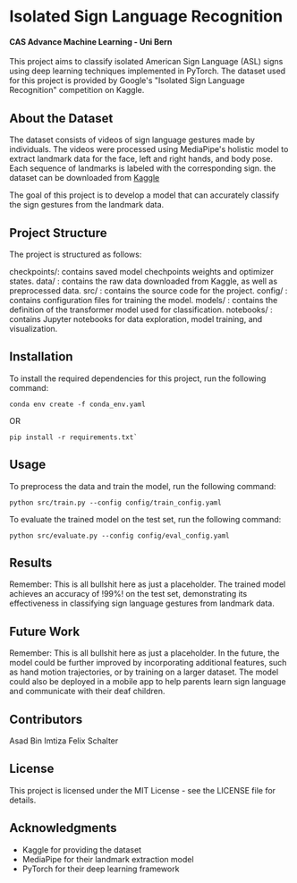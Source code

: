# Isolated Sign Language Recognition
#### CAS Advance Machine Learning - Uni Bern

This project aims to classify isolated American Sign Language (ASL) signs using deep learning techniques implemented in PyTorch. The dataset used for this project is provided by Google's "Isolated Sign Language Recognition" competition on Kaggle.

## About the Dataset
The dataset consists of videos of sign language gestures made by individuals. The videos were processed using MediaPipe's holistic model to extract landmark data for the face, left and right hands, and body pose. Each sequence of landmarks is labeled with the corresponding sign.
the dataset can be downloaded from [Kaggle](https://www.kaggle.com/competitions/asl-signs/data)

The goal of this project is to develop a model that can accurately classify the sign gestures from the landmark data.

## Project Structure
The project is structured as follows:

checkpoints/: contains saved model chechpoints weights and optimizer states.
data/       : contains the raw data downloaded from Kaggle, as well as preprocessed data.
src/        : contains the source code for the project.
config/     : contains configuration files for training the model.
models/     : contains the definition of the transformer model used for classification.
notebooks/  : contains Jupyter notebooks for data exploration, model training, and visualization.

## Installation
To install the required dependencies for this project, run the following command:

```
conda env create -f conda_env.yaml
```
OR
```
pip install -r requirements.txt`
```

## Usage
To preprocess the data and train the model, run the following command:

`python src/train.py --config config/train_config.yaml`

To evaluate the trained model on the test set, run the following command:

`python src/evaluate.py --config config/eval_config.yaml`

## Results
Remember: This is all bullshit here as just a placeholder.
The trained model achieves an accuracy of !99%! on the test set, demonstrating its effectiveness in classifying sign language gestures from landmark data.

## Future Work
Remember: This is all bullshit here as just a placeholder.
In the future, the model could be further improved by incorporating additional features, such as hand motion trajectories, or by training on a larger dataset. The model could also be deployed in a mobile app to help parents learn sign language and communicate with their deaf children.

## Contributors
Asad Bin Imtiza
Felix Schalter

## License
This project is licensed under the MIT License - see the LICENSE file for details.

## Acknowledgments
- Kaggle for providing the dataset
- MediaPipe for their landmark extraction model
- PyTorch for their deep learning framework
